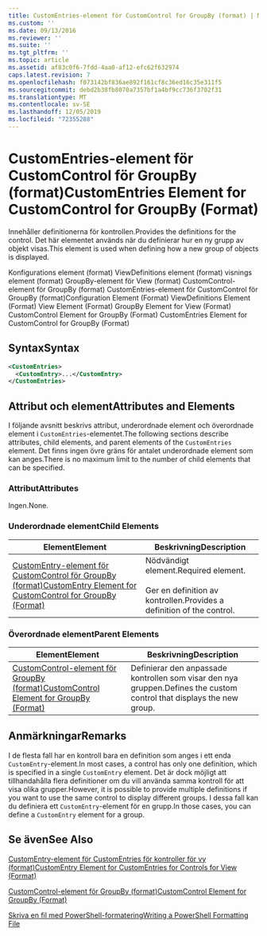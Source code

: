 ```yaml
---
title: CustomEntries-element för CustomControl for GroupBy (format) | Microsoft Docs
ms.custom: ''
ms.date: 09/13/2016
ms.reviewer: ''
ms.suite: ''
ms.tgt_pltfrm: ''
ms.topic: article
ms.assetid: af83c0f6-7fdd-4aa0-af12-efc62f632974
caps.latest.revision: 7
ms.openlocfilehash: f073142bf836ae892f161cf8c36ed16c35e311f5
ms.sourcegitcommit: debd2b38fb8070a7357bf1a4bf9cc736f3702f31
ms.translationtype: MT
ms.contentlocale: sv-SE
ms.lasthandoff: 12/05/2019
ms.locfileid: "72355288"
---
```

# <a name="customentries-element-for-customcontrol-for-groupby-format"></a><span data-ttu-id="7d9ca-102">CustomEntries-element för CustomControl för GroupBy (format)</span><span class="sxs-lookup"><span data-stu-id="7d9ca-102">CustomEntries Element for CustomControl for GroupBy (Format)</span></span>

<span data-ttu-id="7d9ca-103">Innehåller definitionerna för kontrollen.</span><span class="sxs-lookup"><span data-stu-id="7d9ca-103">Provides the definitions for the control.</span></span> <span data-ttu-id="7d9ca-104">Det här elementet används när du definierar hur en ny grupp av objekt visas.</span><span class="sxs-lookup"><span data-stu-id="7d9ca-104">This element is used when defining how a new group of objects is displayed.</span></span>

<span data-ttu-id="7d9ca-105">Konfigurations element (format) ViewDefinitions element (format) visnings element (format) GroupBy-element för View (format) CustomControl-element för GroupBy (format) CustomEntries-element för CustomControl för GroupBy (format)</span><span class="sxs-lookup"><span data-stu-id="7d9ca-105">Configuration Element (Format) ViewDefinitions Element (Format) View Element (Format) GroupBy Element for View (Format) CustomControl Element for GroupBy (Format) CustomEntries Element for CustomControl for GroupBy (Format)</span></span>

## <a name="syntax"></a><span data-ttu-id="7d9ca-106">Syntax</span><span class="sxs-lookup"><span data-stu-id="7d9ca-106">Syntax</span></span>

```xml
<CustomEntries>
  <CustomEntry>...</CustomEntry>
</CustomEntries>
```

## <a name="attributes-and-elements"></a><span data-ttu-id="7d9ca-107">Attribut och element</span><span class="sxs-lookup"><span data-stu-id="7d9ca-107">Attributes and Elements</span></span>

<span data-ttu-id="7d9ca-108">I följande avsnitt beskrivs attribut, underordnade element och överordnade element i `CustomEntries`-elementet.</span><span class="sxs-lookup"><span data-stu-id="7d9ca-108">The following sections describe attributes, child elements, and parent elements of the `CustomEntries` element.</span></span> <span data-ttu-id="7d9ca-109">Det finns ingen övre gräns för antalet underordnade element som kan anges.</span><span class="sxs-lookup"><span data-stu-id="7d9ca-109">There is no maximum limit to the number of child elements that can be specified.</span></span>

### <a name="attributes"></a><span data-ttu-id="7d9ca-110">Attribut</span><span class="sxs-lookup"><span data-stu-id="7d9ca-110">Attributes</span></span>

<span data-ttu-id="7d9ca-111">Ingen.</span><span class="sxs-lookup"><span data-stu-id="7d9ca-111">None.</span></span>

### <a name="child-elements"></a><span data-ttu-id="7d9ca-112">Underordnade element</span><span class="sxs-lookup"><span data-stu-id="7d9ca-112">Child Elements</span></span>

|<span data-ttu-id="7d9ca-113">Element</span><span class="sxs-lookup"><span data-stu-id="7d9ca-113">Element</span></span>|<span data-ttu-id="7d9ca-114">Beskrivning</span><span class="sxs-lookup"><span data-stu-id="7d9ca-114">Description</span></span>|
|-------------|-----------------|
|[<span data-ttu-id="7d9ca-115">CustomEntry-element för CustomControl för GroupBy (format)</span><span class="sxs-lookup"><span data-stu-id="7d9ca-115">CustomEntry Element for CustomControl for GroupBy (Format)</span></span>](./customentry-element-for-customcontrol-for-groupby-format.md)|<span data-ttu-id="7d9ca-116">Nödvändigt element.</span><span class="sxs-lookup"><span data-stu-id="7d9ca-116">Required element.</span></span><br /><br /> <span data-ttu-id="7d9ca-117">Ger en definition av kontrollen.</span><span class="sxs-lookup"><span data-stu-id="7d9ca-117">Provides a definition of the control.</span></span>|

### <a name="parent-elements"></a><span data-ttu-id="7d9ca-118">Överordnade element</span><span class="sxs-lookup"><span data-stu-id="7d9ca-118">Parent Elements</span></span>

|<span data-ttu-id="7d9ca-119">Element</span><span class="sxs-lookup"><span data-stu-id="7d9ca-119">Element</span></span>|<span data-ttu-id="7d9ca-120">Beskrivning</span><span class="sxs-lookup"><span data-stu-id="7d9ca-120">Description</span></span>|
|-------------|-----------------|
|[<span data-ttu-id="7d9ca-121">CustomControl-element för GroupBy (format)</span><span class="sxs-lookup"><span data-stu-id="7d9ca-121">CustomControl Element for GroupBy (Format)</span></span>](./customcontrol-element-for-groupby-format.md)|<span data-ttu-id="7d9ca-122">Definierar den anpassade kontrollen som visar den nya gruppen.</span><span class="sxs-lookup"><span data-stu-id="7d9ca-122">Defines the custom control that displays the new group.</span></span>|

## <a name="remarks"></a><span data-ttu-id="7d9ca-123">Anmärkningar</span><span class="sxs-lookup"><span data-stu-id="7d9ca-123">Remarks</span></span>

<span data-ttu-id="7d9ca-124">I de flesta fall har en kontroll bara en definition som anges i ett enda `CustomEntry`-element.</span><span class="sxs-lookup"><span data-stu-id="7d9ca-124">In most cases, a control has only one definition, which is specified in a single `CustomEntry` element.</span></span> <span data-ttu-id="7d9ca-125">Det är dock möjligt att tillhandahålla flera definitioner om du vill använda samma kontroll för att visa olika grupper.</span><span class="sxs-lookup"><span data-stu-id="7d9ca-125">However, it is possible to provide multiple definitions if you want to use the same control to display different groups.</span></span> <span data-ttu-id="7d9ca-126">I dessa fall kan du definiera ett `CustomEntry`-element för en grupp.</span><span class="sxs-lookup"><span data-stu-id="7d9ca-126">In those cases, you can define a `CustomEntry` element for a group.</span></span>

## <a name="see-also"></a><span data-ttu-id="7d9ca-127">Se även</span><span class="sxs-lookup"><span data-stu-id="7d9ca-127">See Also</span></span>

[<span data-ttu-id="7d9ca-128">CustomEntry-element för CustomEntries för kontroller för vy (format)</span><span class="sxs-lookup"><span data-stu-id="7d9ca-128">CustomEntry Element for CustomEntries for Controls for View (Format)</span></span>](./customentry-element-for-customentries-for-controls-for-view-format.md)

[<span data-ttu-id="7d9ca-129">CustomControl-element för GroupBy (format)</span><span class="sxs-lookup"><span data-stu-id="7d9ca-129">CustomControl Element for GroupBy (Format)</span></span>](./customcontrol-element-for-groupby-format.md)

[<span data-ttu-id="7d9ca-130">Skriva en fil med PowerShell-formatering</span><span class="sxs-lookup"><span data-stu-id="7d9ca-130">Writing a PowerShell Formatting File</span></span>](./writing-a-powershell-formatting-file.md)

